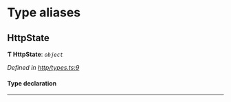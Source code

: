 

# Type aliases

<a id="httpstate"></a>

##  HttpState

**Ƭ HttpState**: *`object`*

*Defined in [http/types.ts:9](https://github.com/polkadot-js/api/blob/ea6ce4e/packages/rpc-provider/src/http/types.ts#L9)*

#### Type declaration

___

